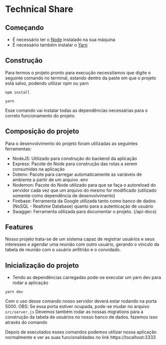 # Technical Share

## Começando

- É necessário ter o [Node](https://https://nodejs.org/en/) instalado na sua máquina  
- É necessário também instalar o [Yarn](https://yarnpkg.com/)

## Construção

Para termos o projeto pronto para execução necessitamos que digite o seguinte comando no terminal, estando dentro da paste em que o projeto está salvo, podendo utilizar npm ou yarn

```shell
npm install
```

```shell
yarn
```

Esse comando vai instalar todas as dependências necessárias para o correto funcionamento do projeto.

## Composição do projeto

Para o desenvolvimento do projeto foram utilizadas as seguintes ferramentas:

- NodeJS: Utilizado para construção do backend da aplicação
- Express: Pacote do Node para construção das rotas a serem consumidas na aplicação
- Dotenv: Pacote para carregar automaticamente as variáveis de ambiente a partir de um arquivo .env
- Nodemon: Pacote do Node utilizado para que se faça o autoreload do servidor cada vez que um arquivo do mesmo for modificado (utilizado somente como dependência de desenvolvimento)
- Firebase: Ferramenta da Google utilizada tanto como banco de dados (NoSQL - Realtime Database) quanto para a autenticação de usuário
- Swagger: Ferramenta utilizada para documentar o projeto. (/api-docs)

## Features

Nosso projeto trata-se de um sistema capaz de registrar usuários e seus interesses e agendar uma reunião com outro usuário, gerando o vinculo da tabela de reunião com o usuário anfitrião e o convidado.

## Inicialização do projeto

- Tendo as dependências carregadas pode-se executar um yarn dev para rodar a aplicação

 ```shell
 yarn dev
 ```

 Com o uso desse comando nosso servidor deverá estar rodando na porta 5000.
 OBS: Se essa porta estiver ocupada, pode-se mudar no arquivo `src/server.js`
 Devemos também rodar as nossas migrations para a construção da tabela de usuários no nosso banco de dados. fazemos isso através do comando

Depois de executados esses comandos podemos utilizar nossa aplicação normalmente e ver as suas funcionalidades no link https://localhost:3333
